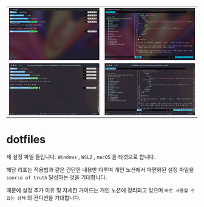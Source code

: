 <p align="center">
  <table align="center">
    <tbody>
      <tr>
        <td>
          <img src="./windows-terminal.png" alt="Windows Terminal" width="500" />
        </td>
        <td>
          <img src="./windows-terminal-nvim.png" alt="Windows Terminal Neovim" width="500" />
        </td>
      </tr>
      <!-- iterm2 캡처할 때 110X28 사이즈로 찍으면 됩니다. -->
      <tr>
        <td>
          <img src="./iterm2.png" alt="iTerm2" width="500" />
        </td>
        <td>
          <img src="./iterm2-nvim.png" alt="iTerm2 Neovim" width="500" />
        </td>
      </tr>
    </tbody>
  </table>
</p>

# dotfiles

제 설정 파일 들입니다. `Windows` , `WSL2` , `macOS` 을 타겟으로 합니다.

해당 리포는 적용법과 같은 간단한 내용만 다루며 개인 노션에서 파편화된 설정 파일을 `source of truth` 달성하는 것을 기대합니다.

때문에 설정 추가 이유 및 자세한 가이드는 개인 노션에 정리되고 있으며 `바로 사용할 수 있는 상태` 의 컨디션을 기대합니다.
